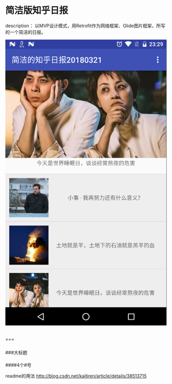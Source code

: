 # 简洁版知乎日报
description：
以MVP设计模式，用Retrofit作为网络框架、Glide图片框架，所写的一个简洁的日报。


![png](https://github.com/yuanbin3136/zhihu_daily/blob/master/img/daily.png "““鼠标移到这上面显示文字？”“")  


===
###
###大标题
####
####4个#号

readme的用法
http://blog.csdn.net/kaitiren/article/details/38513715
